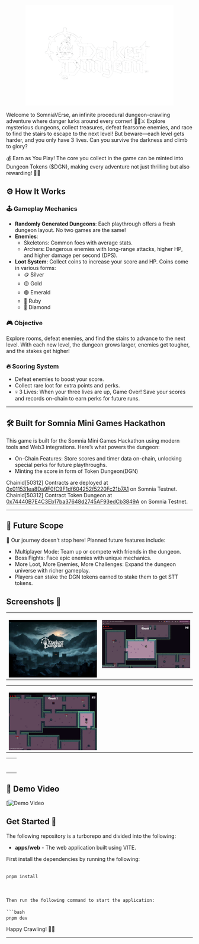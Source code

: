 <p align="center">
<img src="./assets/logo.png" alt=""  width="400px"/></p> 

Welcome to SomniaVErse, an infinite procedural dungeon-crawling adventure where danger lurks around every corner! 🧙‍♂️⚔️ Explore mysterious dungeons, collect treasures, defeat fearsome enemies, and race to find the stairs to escape to the next level! But beware—each level gets harder, and you only have 3 lives. Can you survive the darkness and climb to glory?

💰 Earn as You Play! The core you collect in the game can be minted into Dungeon Tokens ($DGN), making every adventure not just thrilling but also rewarding! 🚀🔥

## ⚙️ How It Works

### 🕹️ Gameplay Mechanics

- **Randomly Generated Dungeons**: Each playthrough offers a fresh dungeon layout. No two games are the same!
- **Enemies**:
  - Skeletons: Common foes with average stats.
  - Archers: Dangerous enemies with long-range attacks, higher HP, and higher damage per second (DPS).
- **Loot System**: Collect coins to increase your score and HP. Coins come in various forms:
  - 🪙 Silver
  - 🟡 Gold
  - 🟢 Emerald
  - 🔴 Ruby
  - 💠 Diamond

### 🎮 Objective

Explore rooms, defeat enemies, and find the stairs to advance to the next level. With each new level, the dungeon grows larger, enemies get tougher, and the stakes get higher!

### 🔥 Scoring System

- Defeat enemies to boost your score.
- Collect rare loot for extra points and perks.
- 💀 3 Lives: When your three lives are up, Game Over! Save your scores and records on-chain to earn perks for future runs.

---

## 🛠️ Built for Somnia Mini Games Hackathon

This game is built for the Somnia Mini Games Hackathon using modern tools and Web3 integrations. Here’s what powers the dungeon:


- On-Chain Features: Store scores and timer data on-chain, unlocking special perks for future playthroughs.
- Minting the score in form of Token Dungeon(DGN)

Chainid[50312]
Contracts are deployed at [0x011531ea8Da9F0fC9F1df604252f5220Fc21b7A1](https://shannon-explorer.somnia.network/address/0x011531ea8Da9F0fC9F1df604252f5220Fc21b7A1?tab=txs) on Somnia Testnet. Chainid[50312]
Contract Token Dungeon at [0x74440B7E4C3Eb17ba37648d2745AF93edCb3849A](https://shannon-explorer.somnia.network/address/0x74440B7E4C3Eb17ba37648d2745AF93edCb3849A?tab=index) on Somnia Testnet.

---

## 🌟 Future Scope

🔮 Our journey doesn't stop here! Planned future features include:

- Multiplayer Mode: Team up or compete with friends in the dungeon.
- Boss Fights: Face epic enemies with unique mechanics.
- More Loot, More Enemies, More Challenges: Expand the dungeon universe with richer gameplay.
- Players can stake the DGN tokens earned to stake them to get STT tokens.

## Screenshots 📸

<table>
  <tr>
    <td valign="top" width="50%">
      <br>
      <img src="./assets/1.png" alt="" >
    </td>
    <td valign="top" width="50%">
      <br>
      <img src="./assets/2.png" alt="" >
    </td>
  </tr>
</table>

<table>
  <tr>
    <td valign="top" width="50%">
      <br>
            <img src="./assets/3.png" alt="" >
    </td>
    <td valign="top" width="50%">
      <br>
            <img src="./assets/4.png" alt="" >
    </td>
  </tr>
</table>

<table>
  <tr>
    <td valign="top" width="50%">
      <br>
            <img src="./assets/6.png" alt="" >
    </td>
  </tr>
</table>

## 🎥 Demo Video

[![Demo Video]()

## Get Started 🚀

The following repository is a turborepo and divided into the following:

- **apps/web** - The web application built using VITE.

First install the dependencies by running the following:

```

pnpm install



Then run the following command to start the application:

```bash
pnpm dev
```

Happy Crawling! 🚪💎

---
